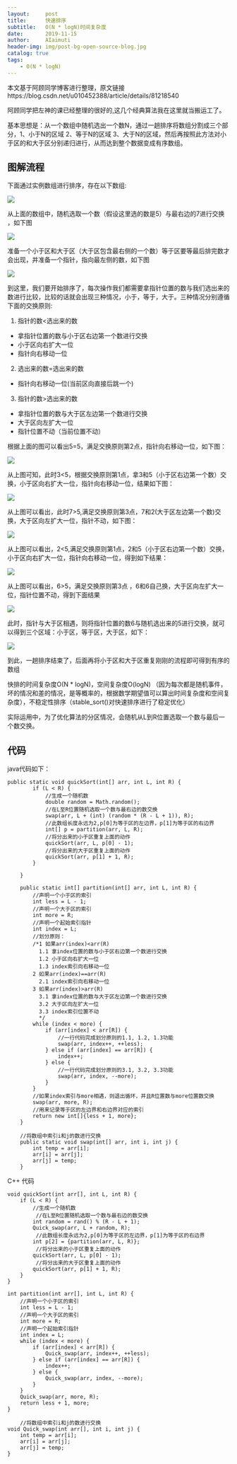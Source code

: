 ```yaml
---
layout:     post
title:      快速排序
subtitle:   O(N * logN)时间复杂度
date:       2019-11-15
author:     AIaimuti
header-img: img/post-bg-open-source-blog.jpg
catalog: true
tags:
    - O(N * logN)
---
```



本文基于阿顾同学博客进行整理，原文链接https://blog.csdn.net/u010452388/article/details/81218540

阿顾同学把左神的课已经整理的很好的,这几个经典算法我在这里就当搬运工了。

基本思想是：从一个数组中随机选出一个数N，通过一趟排序将数组分割成三个部分，1、小于N的区域 2、等于N的区域 3、大于N的区域，然后再按照此方法对小于区的和大于区分别递归进行，从而达到整个数据变成有序数组。

## 图解流程

下面通过实例数组进行排序，存在以下数组:

![](https://img-blog.csdn.net/20180726150438980?watermark/2/text/aHR0cHM6Ly9ibG9nLmNzZG4ubmV0L3UwMTA0NTIzODg=/font/5a6L5L2T/fontsize/400/fill/I0JBQkFCMA==/dissolve/70)

从上面的数组中，随机选取一个数（假设这里选的数是5）与最右边的7进行交换 ，如下图

![](https://img-blog.csdn.net/2018072615070367?watermark/2/text/aHR0cHM6Ly9ibG9nLmNzZG4ubmV0L3UwMTA0NTIzODg=/font/5a6L5L2T/fontsize/400/fill/I0JBQkFCMA==/dissolve/70)

准备一个小于区和大于区（大于区包含最右侧的一个数）等于区要等最后排完数才会出现，并准备一个指针，指向最左侧的数，如下图

![](https://img-blog.csdn.net/20180726150924373?watermark/2/text/aHR0cHM6Ly9ibG9nLmNzZG4ubmV0L3UwMTA0NTIzODg=/font/5a6L5L2T/fontsize/400/fill/I0JBQkFCMA==/dissolve/70)

到这里，我们要开始排序了，每次操作我们都需要拿指针位置的数与我们选出来的数进行比较，比较的话就会出现三种情况，小于，等于，大于。三种情况分别遵循下面的交换原则:

1. 指针的数<选出来的数
+ 拿指针位置的数与小于区右边第一个数进行交换
+ 小于区向右扩大一位
+ 指针向右移动一位

2. 选出来的数=选出来的数
+ 指针向右移动一位(当前区向直接后跳一个)

3. 指针的数>选出来的数
+ 拿指针位置的数与大于区左边第一个数进行交换
+ 大于区向左扩大一位
+ 指针位置不动（当前位置不动）

根据上面的图可以看出5=5，满足交换原则第2点，指针向右移动一位，如下图：

![](https://img-blog.csdn.net/20180726151243120?watermark/2/text/aHR0cHM6Ly9ibG9nLmNzZG4ubmV0L3UwMTA0NTIzODg=/font/5a6L5L2T/fontsize/400/fill/I0JBQkFCMA==/dissolve/70)

从上图可知，此时3<5，根据交换原则第1点，拿3和5（小于区右边第一个数）交换，小于区向右扩大一位，指针向右移动一位，结果如下图：

![](https://img-blog.csdn.net/20180726151937689?watermark/2/text/aHR0cHM6Ly9ibG9nLmNzZG4ubmV0L3UwMTA0NTIzODg=/font/5a6L5L2T/fontsize/400/fill/I0JBQkFCMA==/dissolve/70)

从上图可以看出，此时7>5,满足交换原则第3点，7和2(大于区左边第一个数)交换，大于区向左扩大一位，指针不动，如下图：

![](https://img-blog.csdn.net/20180726152651255?watermark/2/text/aHR0cHM6Ly9ibG9nLmNzZG4ubmV0L3UwMTA0NTIzODg=/font/5a6L5L2T/fontsize/400/fill/I0JBQkFCMA==/dissolve/70)

从上图可以看出，2<5,满足交换原则第1点，2和5（小于区右边第一个数）交换，小于区向右扩大一位，指针向右移动一位，得到如下结果：

![](https://img-blog.csdn.net/20180726154237901?watermark/2/text/aHR0cHM6Ly9ibG9nLmNzZG4ubmV0L3UwMTA0NTIzODg=/font/5a6L5L2T/fontsize/400/fill/I0JBQkFCMA==/dissolve/70)

从上图可以看出，6>5，满足交换原则第3点 ，6和6自己换，大于区向左扩大一位，指针位置不动，得到下面结果

![](https://img-blog.csdn.net/20180726154555130?watermark/2/text/aHR0cHM6Ly9ibG9nLmNzZG4ubmV0L3UwMTA0NTIzODg=/font/5a6L5L2T/fontsize/400/fill/I0JBQkFCMA==/dissolve/70)

此时，指针与大于区相遇，则将指针位置的数6与随机选出来的5进行交换，就可以得到三个区域：小于区，等于区，大于区，如下：

![](https://img-blog.csdn.net/20180726155235963?watermark/2/text/aHR0cHM6Ly9ibG9nLmNzZG4ubmV0L3UwMTA0NTIzODg=/font/5a6L5L2T/fontsize/400/fill/I0JBQkFCMA==/dissolve/70)

 到此，一趟排序结束了，后面再将小于区和大于区重复刚刚的流程即可得到有序的数组

快排的时间复杂度O(N * logN)，空间复杂度O(logN) （因为每次都是随机事件，坏的情况和差的情况，是等概率的，根据数学期望值可以算出时间复杂度和空间复杂度），不稳定性排序（stable_sort()对快速排序进行了稳定优化）

实际运用中，为了优化算法的分区情况，会随机从L到R位置选取一个数与最后一个数交换。

## 代码
java代码如下：
```
public static void quickSort(int[] arr, int L, int R) {
        if (L < R) {
            //生成一个随机数
            double random = Math.random();
            //在L至R位置随机选取一个数与最右边的数交换
            swap(arr, L + (int) (random * (R - L + 1)), R);
            //此数组长度永远为2,p[0]为等于区的左边界，p[1]为等于区的右边界
            int[] p = partition(arr, L, R);
            //将分出来的小于区重复上面的动作
            quickSort(arr, L, p[0] - 1);
            //将分出来的大于区重复上面的动作
            quickSort(arr, p[1] + 1, R);
        }
 
    }
 
    public static int[] partition(int[] arr, int L, int R) {
        //声明一个小于区的索引
        int less = L - 1;
        //声明一个大于区的索引
        int more = R;
        //声明一个起始索引指针
        int index = L;
        //划分原则：
        /*1 如果arr(index)<arr(R)
          1.1 拿index位置的数与小于区右边第一个数进行交换
          1.2 小于区向右扩大一位
          1.3 index索引向右移动一位
        2 如果arr(index)==arr(R)
          2.1 index索引向右移动一位
        3 如果arr(index)>arr(R)
          3.1 拿index位置的数与大于区左边第一个数进行交换
          3.2 大于区向左扩大一位
          3.3 index索引位置不动
          */
        while (index < more) {
            if (arr[index] < arr[R]) {
                //一行代码完成划分原则的1.1, 1.2, 1.3功能
                swap(arr, index++, ++less);
            } else if (arr[index] == arr[R]) {
                index++;
            } else {
                //一行代码完成划分原则的3.1, 3.2, 3.3功能
                swap(arr, index, --more);
            }
        }
        //如果index索引与more相遇，则退出循环，并且R位置数与more位置数交换
        swap(arr, more, R);
        //用来记录等于区的左边界和右边界对应的索引
        return new int[]{less + 1, more};
    }
 
    //将数组中索引i和j的数进行交换
    public static void swap(int[] arr, int i, int j) {
        int temp = arr[i];
        arr[i] = arr[j];
        arr[j] = temp;
    }
```
C++ 代码

```
void quickSort(int arr[], int L, int R) {
    if (L < R) {
        //生成一个随机数
         //在L至R位置随机选取一个数与最右边的数交换
        int random = rand() % (R - L + 1);
        Quick_swap(arr, L + random, R);
         //此数组长度永远为2,p[0]为等于区的左边界，p[1]为等于区的右边界
        int p[2] = {partition(arr, L, R)};
         //将分出来的小于区重复上面的动作
        quickSort(arr, L, p[0] - 1);
         //将分出来的大于区重复上面的动作
        quickSort(arr, p[1] + 1, R);
    }
}
 
int partition(int arr[], int L, int R) {
    //声明一个小于区的索引
    int less = L - 1;
    //声明一个大于区的索引
    int more = R;
    //声明一个起始索引指针
    int index = L;
    while (index < more) {
        if (arr[index] < arr[R]) {
            Quick_swap(arr, index++, ++less);
        } else if (arr[index] == arr[R]) {
            index++;
        } else {
            Quick_swap(arr, index, --more);
        }
    }
    Quick_swap(arr, more, R);
    return less + 1, more;
}
 
    //将数组中索引i和j的数进行交换
void Quick_swap(int arr[], int i, int j) {
    int temp = arr[i];
    arr[i] = arr[j];
    arr[j] = temp;
}
```
